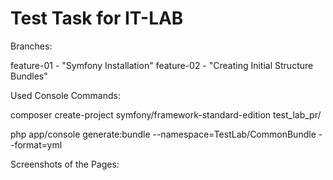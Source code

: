 Test Task for IT-LAB
========================

Branches:

feature-01  -  "Symfony Installation"
feature-02  -  "Creating Initial Structure Bundles"

Used Console Commands:

composer create-project symfony/framework-standard-edition test_lab_pr/

php app/console generate:bundle --namespace=TestLab/CommonBundle --format=yml

Screenshots  of the Pages:


